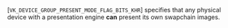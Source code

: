 [`VK_DEVICE_GROUP_PRESENT_MODE_FLAG_BITS_KHR`] specifies that any
physical device with a presentation engine  **can**  present its own
swapchain images.